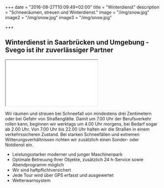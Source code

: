 +++
date = "2016-08-27T10:09:49+02:00"
title = "Winterdienst"
description = "Schneeräumen, streuen und Winterdienst."
image = "/img/snow.jpg"
image2 = "/img/snow.jpg"
image3 = "/img/snow.jpg"

+++

## Winterdienst in Saarbrücken und Umgebung - Svego ist ihr zuverlässiger Partner   

   
<iframe src="//player.vimeo.com/video/18530179?autoplay=1&portrait=0&title=0" class="vid" webkitallowfullscreen mozallowfullscreen allowfullscreen></iframe>

   
Wir räumen und streuen bei Schneefall von mindestens drei Zentimetern oder bei Gefahr von Straßenglätte. Damit um 7.00 Uhr der Berufsverkehr rollen kann, beginnen wir werktags um 4.00 Uhr morgens, bei Bedarf sogar ab 2.00 Uhr. Von 7.00 Uhr bis 22.00 Uhr halten wir die Straßen in einem verkehrssicheren Zustand. Bei starken Schneefällen und extremen Witterungsverhältnissen richten wir zusätzlich einen Sonder- oder Notdienst ein.
  
- Leistungsstarker moderner und junger Maschinenpark
- Optimale Betreuung Ihrer Objekte, zusätzlich 24 h-Service sowie Abendprogramm möglich
- Wir sind haftpflichtversichert
- Jede Tour wird über GPS erfasst und ausgewertet
- Wetterwarnsystem